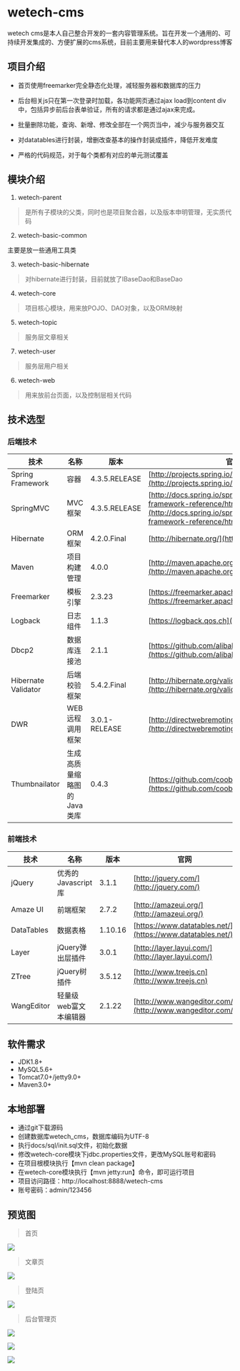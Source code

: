 # wetech-cms

wetech cms是本人自己整合开发的一套内容管理系统。旨在开发一个通用的、可持续开发集成的、方便扩展的cms系统，目前主要用来替代本人的wordpress博客

## 项目介绍

- 首页使用freemarker完全静态化处理，减轻服务器和数据库的压力

- 后台相关js只在第一次登录时加载，各功能网页通过ajax load到content div中，包括异步前后台表单验证，所有的请求都是通过ajax来完成。

- 批量删除功能，查询、新增、修改全部在一个网页当中，减少与服务器交互

- 对datatables进行封装，增删改查基本的操作封装成插件，降低开发难度

- 严格的代码规范，对于每个类都有对应的单元测试覆盖

## 模块介绍

1. wetech-parent

>   是所有子模块的父类，同时也是项目聚合器，以及版本申明管理，无实质代码

2. wetech-basic-common

主要是放一些通用工具类

3. wetech-basic-hibernate

>   对hibernate进行封装，目前就放了IBaseDao和BaseDao

4. wetech-core

>   项目核心模块，用来放POJO、DAO对象，以及ORM映射

5. wetech-topic

>   服务层文章相关

7. wetech-user

>   服务层用户相关

6. wetech-web

>   用来放前台页面，以及控制层相关代码

## 技术选型

### 后端技术

技术 | 名称 | 版本 | 官网
----|------|----|----
Spring Framework | 容器 | 4.3.5.RELEASE | [http://projects.spring.io/spring-framework/](http://projects.spring.io/spring-framework/)
SpringMVC | MVC框架 | 4.3.5.RELEASE |  [http://docs.spring.io/spring/docs/current/spring-framework-reference/htmlsingle/#mvc](http://docs.spring.io/spring/docs/current/spring-framework-reference/htmlsingle/#mvc)
Hibernate | ORM框架 | 4.2.0.Final |  [http://hibernate.org/](http://hibernate.org/)
Maven | 项目构建管理 | 4.0.0 |  [http://maven.apache.org](http://maven.apache.org/)
Freemarker | 模板引擎 | 2.3.23 |  [https://freemarker.apache.org/](https://freemarker.apache.org/)
Logback | 日志组件 | 1.1.3 |  [https://logback.qos.ch](https://logback.qos.ch/)
Dbcp2 | 数据库连接池 | 2.1.1 |  [https://github.com/alibaba/druid](https://github.com/alibaba/druid)
Hibernate Validator | 后端校验框架 | 5.4.2.Final | [http://hibernate.org/validator/](http://hibernate.org/validator/)
DWR | WEB远程调用框架 | 3.0.1-RELEASE | [http://directwebremoting.org/dwr/index.html](http://directwebremoting.org/dwr/index.html)
Thumbnailator | 生成高质量缩略图的Java类库 | 0.4.3 | [https://github.com/coobird/thumbnailator](https://github.com/coobird/thumbnailator)

### 前端技术

技术 | 名称 | 版本 |  官网
----|------|----|----
jQuery | 优秀的Javascript库 | 3.1.1 |  [http://jquery.com/](http://jquery.com/)
Amaze UI | 前端框架 | 2.7.2 |  [http://amazeui.org/](http://amazeui.org/)
DataTables | 数据表格 | 1.10.16 |  [https://www.datatables.net/](https://www.datatables.net/)
Layer | jQuery弹出层插件 | 3.0.1 |  [http://layer.layui.com/](http://layer.layui.com/)
ZTree | jQuery树插件 | 3.5.12 |  [http://www.treejs.cn](http://www.treejs.cn)
WangEditor | 轻量级web富文本编辑器 | 2.1.22 |  [http://www.wangeditor.com/](http://www.wangeditor.com/)

## 软件需求

- JDK1.8+
- MySQL5.6+
- Tomcat7.0+/jetty9.0+
- Maven3.0+

## 本地部署

- 通过git下载源码
- 创建数据库wetech_cms，数据库编码为UTF-8
- 执行docs/sql/init.sql文件，初始化数据
- 修改wetech-core模块下jdbc.properties文件，更改MySQL账号和密码
- 在项目根模块执行【mvn clean package】
- 在wetech-core模块执行【mvn jetty:run】命令，即可运行项目
- 项目访问路径：http://localhost:8888/wetech-cms
- 账号密码：admin/123456

## 预览图

> 首页

![](docs/preview/index.gif)

> 文章页

![](docs/preview/topic.gif)

> 登陆页

![](docs/preview/login.gif)

> 后台管理页

![](docs/preview/admin1.gif)

![](docs/preview/admin2.gif)

![](docs/preview/admin3.gif)




